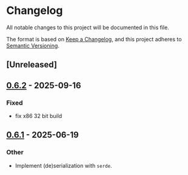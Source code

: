 # Changelog

All notable changes to this project will be documented in this file.

The format is based on [Keep a Changelog](https://keepachangelog.com/en/1.0.0/),
and this project adheres to [Semantic Versioning](https://semver.org/spec/v2.0.0.html).

## [Unreleased]

## [0.6.2](https://github.com/Amanieu/atomic-rs/compare/v0.6.1...v0.6.2) - 2025-09-16

### Fixed

- fix x86 32 bit build

## [0.6.1](https://github.com/Amanieu/atomic-rs/compare/v0.6.0...v0.6.1) - 2025-06-19

### Other

- Implement (de)serialization with `serde`.
